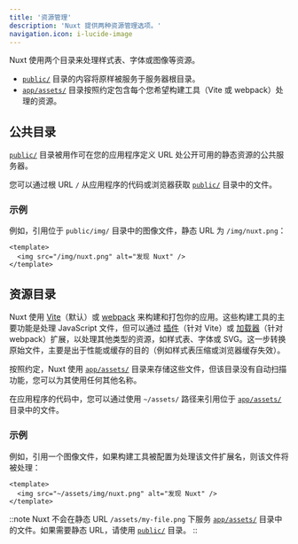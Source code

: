 ```yaml
---
title: '资源管理'
description: 'Nuxt 提供两种资源管理选项。'
navigation.icon: i-lucide-image
---
```


Nuxt 使用两个目录来处理样式表、字体或图像等资源。

- [`public/`](/docs/guide/directory-structure/public) 目录的内容将原样被服务于服务器根目录。
- [`app/assets/`](/docs/guide/directory-structure/app/assets) 目录按照约定包含每个您希望构建工具（Vite 或 webpack）处理的资源。

## 公共目录

[`public/`](/docs/guide/directory-structure/public) 目录被用作可在您的应用程序定义 URL 处公开可用的静态资源的公共服务器。

您可以通过根 URL `/` 从应用程序的代码或浏览器获取 [`public/`](/docs/guide/directory-structure/public) 目录中的文件。

### 示例

例如，引用位于 `public/img/` 目录中的图像文件，静态 URL 为 `/img/nuxt.png`：

```vue [app/app.vue]
<template>
  <img src="/img/nuxt.png" alt="发现 Nuxt" />
</template>
```

## 资源目录

Nuxt 使用 [Vite](https://vite.zhcndoc.com/guide/assets.html)（默认）或 [webpack](https://webpack.js.org/guides/asset-management) 来构建和打包你的应用。这些构建工具的主要功能是处理 JavaScript 文件，但可以通过 [插件](https://vite.zhcndoc.com/plugins)（针对 Vite）或 [加载器](https://webpack.js.org/loaders)（针对 webpack）扩展，以处理其他类型的资源，如样式表、字体或 SVG。这一步转换原始文件，主要是出于性能或缓存的目的（例如样式表压缩或浏览器缓存失效）。

按照约定，Nuxt 使用 [`app/assets/`](/docs/guide/directory-structure/app/assets) 目录来存储这些文件，但该目录没有自动扫描功能，您可以为其使用任何其他名称。

在应用程序的代码中，您可以通过使用 `~/assets/` 路径来引用位于 [`app/assets/`](/docs/guide/directory-structure/app/assets) 目录中的文件。

### 示例

例如，引用一个图像文件，如果构建工具被配置为处理该文件扩展名，则该文件将被处理：

```vue [app/app.vue]
<template>
  <img src="~/assets/img/nuxt.png" alt="发现 Nuxt" />
</template>
```

::note
Nuxt 不会在静态 URL `/assets/my-file.png` 下服务 [`app/assets/`](/docs/guide/directory-structure/app/assets) 目录中的文件。如果需要静态 URL，请使用 [`public/`](#公共目录) 目录。
::
